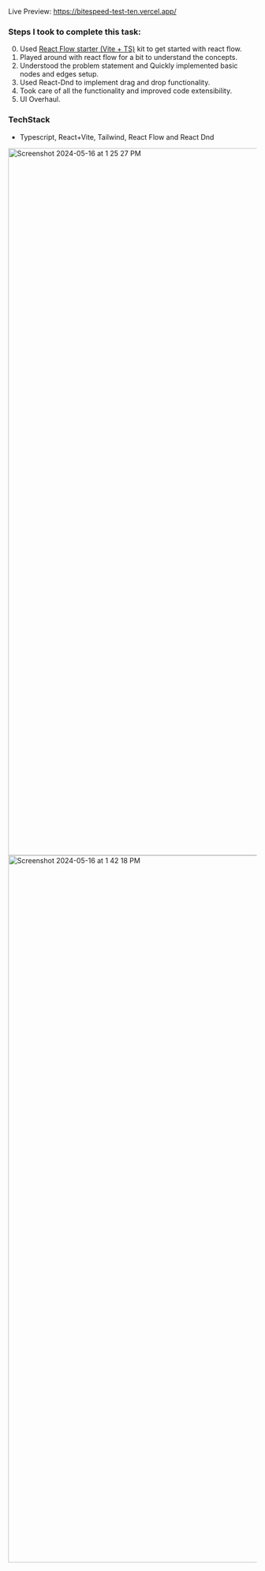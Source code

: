 Live Preview: https://bitespeed-test-ten.vercel.app/

### Steps I took to complete this task:
0. Used [React Flow starter (Vite + TS)](https://github.com/xyflow/vite-react-flow-template) kit to get started with react flow.
1. Played around with react flow for a bit to understand the concepts.
2. Understood the problem statement and Quickly implemented basic nodes and edges setup.
3. Used React-Dnd to implement drag and drop functionality.
4. Took care of all the functionality and improved code extensibility.
5. UI Overhaul.

### TechStack
- Typescript, React+Vite, Tailwind, React Flow and React Dnd

<img width="1434" alt="Screenshot 2024-05-16 at 1 25 27 PM" src="https://github.com/immanu10/bitespeed-test/assets/54578417/407fcc6f-3f9c-4e06-b7e8-cde9a200b27a">
<img width="1434" alt="Screenshot 2024-05-16 at 1 42 18 PM" src="https://github.com/immanu10/bitespeed-test/assets/54578417/f1d2fa52-0652-4822-a77d-ff0bcdda07a7">
